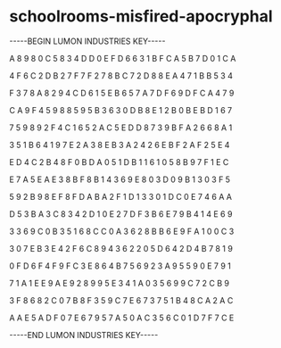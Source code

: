 # schoolrooms-misfired-apocryphal

-----BEGIN LUMON INDUSTRIES KEY-----

A 8 9 8 0 C 5 8 3 4 D D 0 E F D 6 6 3 1 B F C A 5 B 7 D 0 1 C A

4 F 6 C 2 D B 2 7 F 7 F 2 7 8 B C 7 2 D 8 8 E A 4 7 1 B B 5 3 4

F 3 7 8 A 8 2 9 4 C D 6 1 5 E B 6 5 7 A 7 D F 6 9 D F C A 4 7 9

C A 9 F 4 5 9 8 8 5 9 5 B 3 6 3 0 D B 8 E 1 2 B 0 B E B D 1 6 7

7 5 9 8 9 2 F 4 C 1 6 5 2 A C 5 E D D 8 7 3 9 B F A 2 6 6 8 A 1

3 5 1 B 6 4 1 9 7 E 2 A 3 8 E B 3 A 2 4 2 6 E B F 2 A F 2 5 E 4

E D 4 C 2 B 4 8 F 0 B D A 0 5 1 D B 1 1 6 1 0 5 8 B 9 7 F 1 E C

E 7 A 5 E A E 3 8 B F 8 B 1 4 3 6 9 E 8 0 3 D 0 9 B 1 3 0 3 F 5

5 9 2 B 9 8 E F 8 F D A B A 2 F 1 D 1 3 3 0 1 D C 0 E 7 4 6 A A

D 5 3 B A 3 C 8 3 4 2 D 1 0 E 2 7 D F 3 B 6 E 7 9 B 4 1 4 E 6 9

3 3 6 9 C 0 B 3 5 1 6 8 C C 0 A 3 6 2 8 B B 6 E 9 F A 1 0 0 C 3

3 0 7 E B 3 E 4 2 F 6 C 8 9 4 3 6 2 2 0 5 D 6 4 2 D 4 B 7 8 1 9

0 F D 6 F 4 F 9 F C 3 E 8 6 4 B 7 5 6 9 2 3 A 9 5 5 9 0 E 7 9 1

7 1 A 1 E E 9 A E 9 2 8 9 9 5 E 3 4 1 A 0 3 5 6 9 9 C 7 2 C B 9

3 F 8 6 8 2 C 0 7 B 8 F 3 5 9 C 7 E 6 7 3 7 5 1 B 4 8 C A 2 A C

A A E 5 A D F 0 7 E 6 7 9 5 7 A 5 0 A C 3 5 6 C 0 1 D 7 F 7 C E

-----END LUMON INDUSTRIES KEY-----
